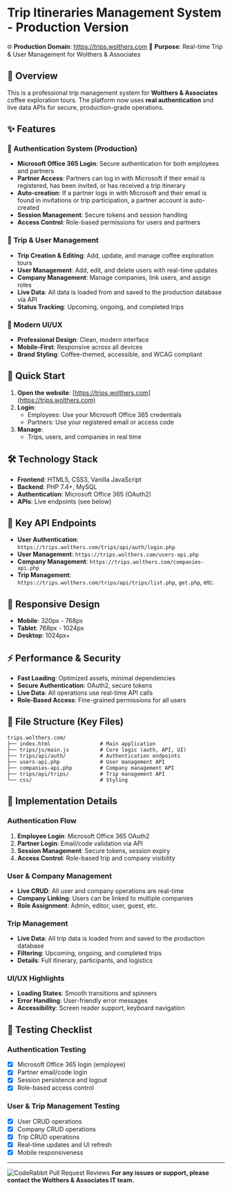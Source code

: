 # Trip Itineraries Management System - Production Version

🌐 **Production Domain**: https://trips.wolthers.com
🎯 **Purpose**: Real-time Trip & User Management for Wolthers & Associates

## 🌟 Overview

This is a professional trip management system for **Wolthers & Associates** coffee exploration tours. The platform now uses **real authentication** and live data APIs for secure, production-grade operations.

## ✨ Features

### 🔐 Authentication System (Production)
- **Microsoft Office 365 Login**: Secure authentication for both employees and partners
- **Partner Access**: Partners can log in with Microsoft if their email is registered, has been invited, or has received a trip itinerary
- **Auto-creation**: If a partner logs in with Microsoft and their email is found in invitations or trip participation, a partner account is auto-created
- **Session Management**: Secure tokens and session handling
- **Access Control**: Role-based permissions for users and partners

### 🧳 Trip & User Management
- **Trip Creation & Editing**: Add, update, and manage coffee exploration tours
- **User Management**: Add, edit, and delete users with real-time updates
- **Company Management**: Manage companies, link users, and assign roles
- **Live Data**: All data is loaded from and saved to the production database via API
- **Status Tracking**: Upcoming, ongoing, and completed trips

### 🎨 Modern UI/UX
- **Professional Design**: Clean, modern interface
- **Mobile-First**: Responsive across all devices
- **Brand Styling**: Coffee-themed, accessible, and WCAG compliant

## 🚀 Quick Start

1. **Open the website**: [https://trips.wolthers.com](https://trips.wolthers.com)
2. **Login**:
   - Employees: Use your Microsoft Office 365 credentials
   - Partners: Use your registered email or access code
3. **Manage**:
   - Trips, users, and companies in real time

## 🛠 Technology Stack

- **Frontend**: HTML5, CSS3, Vanilla JavaScript
- **Backend**: PHP 7.4+, MySQL
- **Authentication**: Microsoft Office 365 (OAuth2)
- **APIs**: Live endpoints (see below)

## 🔗 Key API Endpoints

- **User Authentication**: `https://trips.wolthers.com/trips/api/auth/login.php`
- **User Management**: `https://trips.wolthers.com/users-api.php`
- **Company Management**: `https://trips.wolthers.com/companies-api.php`
- **Trip Management**: `https://trips.wolthers.com/trips/api/trips/list.php`, `get.php`, etc.

## 📱 Responsive Design

- **Mobile**: 320px - 768px
- **Tablet**: 768px - 1024px
- **Desktop**: 1024px+

## ⚡ Performance & Security

- **Fast Loading**: Optimized assets, minimal dependencies
- **Secure Authentication**: OAuth2, secure tokens
- **Live Data**: All operations use real-time API calls
- **Role-Based Access**: Fine-grained permissions for all users

## 📂 File Structure (Key Files)

```
trips.wolthers.com/
├── index.html                # Main application
├── trips/js/main.js          # Core logic (auth, API, UI)
├── trips/api/auth/           # Authentication endpoints
├── users-api.php             # User management API
├── companies-api.php         # Company management API
├── trips/api/trips/          # Trip management API
└── css/                      # Styling
```

## 🎯 Implementation Details

### Authentication Flow
1. **Employee Login**: Microsoft Office 365 OAuth2
2. **Partner Login**: Email/code validation via API
3. **Session Management**: Secure tokens, session expiry
4. **Access Control**: Role-based trip and company visibility

### User & Company Management
- **Live CRUD**: All user and company operations are real-time
- **Company Linking**: Users can be linked to multiple companies
- **Role Assignment**: Admin, editor, user, guest, etc.

### Trip Management
- **Live Data**: All trip data is loaded from and saved to the production database
- **Filtering**: Upcoming, ongoing, and completed trips
- **Details**: Full itinerary, participants, and logistics

### UI/UX Highlights
- **Loading States**: Smooth transitions and spinners
- **Error Handling**: User-friendly error messages
- **Accessibility**: Screen reader support, keyboard navigation

## 🐛 Testing Checklist

### Authentication Testing
- [x] Microsoft Office 365 login (employee)
- [x] Partner email/code login
- [x] Session persistence and logout
- [x] Role-based access control

### User & Trip Management Testing
- [x] User CRUD operations
- [x] Company CRUD operations
- [x] Trip CRUD operations
- [x] Real-time updates and UI refresh
- [x] Mobile responsiveness

---
![CodeRabbit Pull Request Reviews](https://img.shields.io/coderabbit/prs/github/Wolthers-Associates/site?utm_source=oss&utm_medium=github&utm_campaign=Wolthers-Associates%2Fsite&labelColor=171717&color=FF570A&link=https%3A%2F%2Fcoderabbit.ai&label=CodeRabbit+Reviews)
**For any issues or support, please contact the Wolthers & Associates IT team.** 
